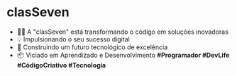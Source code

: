 # clasSeven

- 👨‍💻 A "clasSeven" está transformando o código em soluções inovadoras
- 💡 Impulsionando o seu sucesso digital
- 🚀 Construindo um futuro tecnológico de excelência
- 📦 Viciado em Aprendizado e Desenvolvimento
**#Programador #DevLife #CódigoCriativo #Tecnologia**

